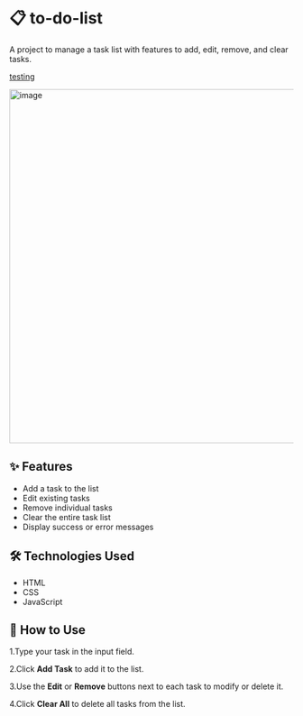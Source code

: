 
# 📋 to-do-list

A project to manage a task list with features to add, edit, remove, and clear tasks.


<p align=""> 
  <a href="https://ana-alves-santos.github.io/js-learning-projects/"target="_blank">
  testing
  <a/>
</p>


  
<img width="1348" height="628" alt="image" src="https://github.com/user-attachments/assets/4f21e7fc-5e50-4d77-9465-22187e52b365" />


## ✨ Features

- Add a task to the list
- Edit existing tasks
- Remove individual tasks
- Clear the entire task list
- Display success or error messages

## 🛠️ Technologies Used

- HTML
- CSS 
- JavaScript 

## 🚀 How to Use

1.Type your task in the input field.

2.Click **Add Task** to add it to the list.

3.Use the **Edit** or **Remove** buttons next to each task to modify or delete it.

4.Click **Clear All** to delete all tasks from the list.

